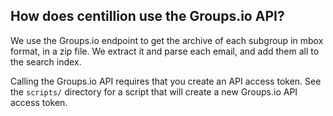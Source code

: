 ## How does centillion use the Groups.io API?

We use the Groups.io endpoint to get the archive of each
subgroup in mbox format, in a zip file. We extract it and
parse each email, and add them all to the search index.

Calling the Groups.io API requires that you create an API
access token. See the `scripts/` directory for a script that
will create a new Groups.io API access token.

